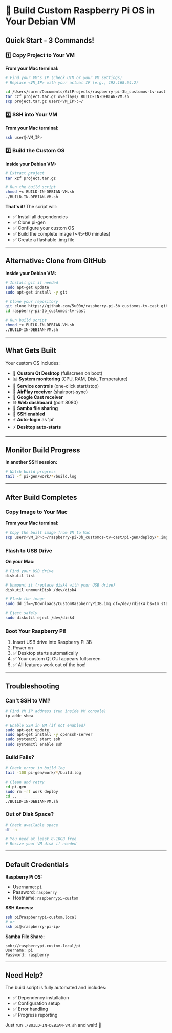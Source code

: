 # 🍓 Build Custom Raspberry Pi OS in Your Debian VM

## Quick Start - 3 Commands!

### 1️⃣ Copy Project to Your VM

**From your Mac terminal:**

```bash
# Find your VM's IP (check UTM or your VM settings)
# Replace <VM_IP> with your actual IP (e.g., 192.168.64.2)

cd /Users/suren/Documents/GitProjects/raspberry-pi-3b_customos-tv-cast
tar czf project.tar.gz overlays/ BUILD-IN-DEBIAN-VM.sh
scp project.tar.gz user@<VM_IP>:~/
```

### 2️⃣ SSH into Your VM

**From your Mac terminal:**

```bash
ssh user@<VM_IP>
```

### 3️⃣ Build the Custom OS

**Inside your Debian VM:**

```bash
# Extract project
tar xzf project.tar.gz

# Run the build script
chmod +x BUILD-IN-DEBIAN-VM.sh
./BUILD-IN-DEBIAN-VM.sh
```

**That's it!** The script will:

- ✅ Install all dependencies
- ✅ Clone pi-gen
- ✅ Configure your custom OS
- ✅ Build the complete image (~45-60 minutes)
- ✅ Create a flashable .img file

---

## Alternative: Clone from GitHub

**Inside your Debian VM:**

```bash
# Install git if needed
sudo apt-get update
sudo apt-get install -y git

# Clone your repository
git clone https://github.com/5u00n/raspberry-pi-3b_customos-tv-cast.git
cd raspberry-pi-3b_customos-tv-cast

# Run build script
chmod +x BUILD-IN-DEBIAN-VM.sh
./BUILD-IN-DEBIAN-VM.sh
```

---

## What Gets Built

Your custom OS includes:

- 🎨 **Custom Qt Desktop** (fullscreen on boot)
- 📊 **System monitoring** (CPU, RAM, Disk, Temperature)
- 🔧 **Service controls** (one-click start/stop)
- 📱 **AirPlay receiver** (shairport-sync)
- 📲 **Google Cast receiver**
- 🌐 **Web dashboard** (port 8080)
- 📁 **Samba file sharing**
- 🔐 **SSH enabled**
- ⚡ **Auto-login** as 'pi'
- ⚡ **Desktop auto-starts**

---

## Monitor Build Progress

**In another SSH session:**

```bash
# Watch build progress
tail -f pi-gen/work/*/build.log
```

---

## After Build Completes

### Copy Image to Your Mac

**From your Mac terminal:**

```bash
# Copy the built image from VM to Mac
scp user@<VM_IP>:~/raspberry-pi-3b_customos-tv-cast/pi-gen/deploy/*.img ~/Downloads/
```

### Flash to USB Drive

**On your Mac:**

```bash
# Find your USB drive
diskutil list

# Unmount it (replace disk4 with your USB drive)
diskutil unmountDisk /dev/disk4

# Flash the image
sudo dd if=~/Downloads/CustomRaspberryPi3B.img of=/dev/rdisk4 bs=1m status=progress

# Eject safely
sudo diskutil eject /dev/disk4
```

### Boot Your Raspberry Pi!

1. Insert USB drive into Raspberry Pi 3B
2. Power on
3. ✅ Desktop starts automatically
4. ✅ Your custom Qt GUI appears fullscreen
5. ✅ All features work out of the box!

---

## Troubleshooting

### Can't SSH to VM?

```bash
# Find VM IP address (run inside VM console)
ip addr show

# Enable SSH in VM (if not enabled)
sudo apt-get update
sudo apt-get install -y openssh-server
sudo systemctl start ssh
sudo systemctl enable ssh
```

### Build Fails?

```bash
# Check error in build log
tail -100 pi-gen/work/*/build.log

# Clean and retry
cd pi-gen
sudo rm -rf work deploy
cd ..
./BUILD-IN-DEBIAN-VM.sh
```

### Out of Disk Space?

```bash
# Check available space
df -h

# You need at least 8-10GB free
# Resize your VM disk if needed
```

---

## Default Credentials

**Raspberry Pi OS:**

- Username: `pi`
- Password: `raspberry`
- Hostname: `raspberrypi-custom`

**SSH Access:**

```bash
ssh pi@raspberrypi-custom.local
# or
ssh pi@<raspberry-pi-ip>
```

**Samba File Share:**

```
smb://raspberrypi-custom.local/pi
Username: pi
Password: raspberry
```

---

## Need Help?

The build script is fully automated and includes:

- ✅ Dependency installation
- ✅ Configuration setup
- ✅ Error handling
- ✅ Progress reporting

Just run `./BUILD-IN-DEBIAN-VM.sh` and wait! 🍓
